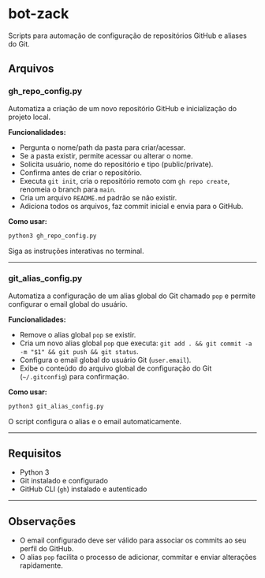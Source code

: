 # bot-zack

Scripts para automação de configuração de repositórios GitHub e aliases do Git.

## Arquivos

### gh_repo_config.py

Automatiza a criação de um novo repositório GitHub e inicialização do projeto local.

**Funcionalidades:**
- Pergunta o nome/path da pasta para criar/acessar.
- Se a pasta existir, permite acessar ou alterar o nome.
- Solicita usuário, nome do repositório e tipo (public/private).
- Confirma antes de criar o repositório.
- Executa `git init`, cria o repositório remoto com `gh repo create`, renomeia o branch para `main`.
- Cria um arquivo `README.md` padrão se não existir.
- Adiciona todos os arquivos, faz commit inicial e envia para o GitHub.

**Como usar:**
```bash
python3 gh_repo_config.py
```
Siga as instruções interativas no terminal.

---

### git_alias_config.py

Automatiza a configuração de um alias global do Git chamado `pop` e permite configurar o email global do usuário.

**Funcionalidades:**
- Remove o alias global `pop` se existir.
- Cria um novo alias global `pop` que executa: `git add . && git commit -a -m "$1" && git push && git status`.
- Configura o email global do usuário Git (`user.email`).
- Exibe o conteúdo do arquivo global de configuração do Git (`~/.gitconfig`) para confirmação.

**Como usar:**
```bash
python3 git_alias_config.py
```
O script configura o alias e o email automaticamente.

---

## Requisitos

- Python 3
- Git instalado e configurado
- GitHub CLI (`gh`) instalado e autenticado

---

## Observações

- O email configurado deve ser válido para associar os commits ao seu perfil do GitHub.
- O alias `pop` facilita o processo de adicionar, commitar e enviar alterações rapidamente.